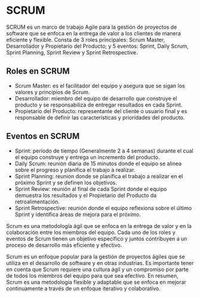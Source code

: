 # SCRUM
SCRUM es un marco de trabajo Agile para la gestión de proyectos de software que se enfoca en la entrega de valor a los clientes de manera eficiente y flexible. Consta de 3 roles principales: Scrum Master, Desarrollador y Propietario del Producto; y 5 eventos: Sprint, Daily Scrum, Sprint Planning, Sprint Review y Sprint Retrospective.

## Roles en SCRUM
- Scrum Master: es el facilitador del equipo y asegura que se sigan los valores y principios de Scrum.
- Desarrollador: miembro del equipo de desarrollo que construye el producto y se responsabiliza de entregar resultados en cada Sprint.
- Propietario del Producto: representante del cliente o usuario final y es responsable de definir las características y prioridades del producto.

## Eventos en SCRUM
- Sprint: período de tiempo (Generalmente 2 a 4 semanas) durante el cual el equipo construye y entrega un incremento del producto.
- Daily Scrum: reunión diaria de 15 minutos donde el equipo se alinea sobre el progreso y planifica el trabajo a realizar.
- Sprint Planning: reunion donde se planifica el trabajo a realizar en el próximo Sprint y se definen los objetivos.
- Sprint Review: reunión al final de cada Sprint donde el equipo demuestra los resultados y el Propietario del Producto da retroalimentación.
- Sprint Retrospective: reunión donde el equipo reflexiona sobre el último Sprint y identifica áreas de mejora para el próximo.

Scrum es una metodología ágil que se enfoca en la entrega de valor y en la colaboración entre los miembros del equipo. Cada uno de los roles y eventos de Scrum tienen un objetivo específico y juntos contribuyen a un proceso de desarrollo más eficiente y efectivo.

Scrum es un enfoque popular para la gestión de proyectos ágiles que se utiliza en el desarrollo de software y en otras industrias. Es importante tener en cuenta que Scrum requiere una cultura ágil y un compromiso por parte de todos los miembros del equipo para que sea efectivo. En resumen, Scrum es una metodología flexible y adaptable que se enfoca en mejorar continuamente a través de un enfoque iterativo y colaborativo.

<!TODO: # SCRUM

SCRUM es un marco de trabajo Agile para la gestión de proyectos de software que se enfoca en la entrega de valor a los clientes de manera eficiente y flexible. Consta de 3 roles principales: Scrum Master, Desarrollador y Propietario del Producto; y 5 eventos: Sprint, Daily Scrum, Sprint Planning, Sprint Review y Sprint Retrospective. Cada Sprint representa un incremento en el desarrollo del producto y el equipo se reúne diariamente para revisar el progreso y planificar el próximo Sprint.

Roles en SCRUM:

Scrum Master: es el facilitador del equipo y asegura que se sigan los valores y principios de Scrum.
Desarrollador: miembro del equipo de desarrollo que construye el producto y se responsabiliza de entregar resultados en cada Sprint.
Propietario del Producto: representante del cliente o usuario final y es responsable de definir las características y prioridades del producto.
Eventos en SCRUM:

Sprint: período de tiempo (generalmente 2 a 4 semanas) durante el cual el equipo construye y entrega un incremento del producto.
Daily Scrum: reunión diaria de 15 minutos donde el equipo se alinea sobre el progreso y planifica el trabajo a realizar.
Sprint Planning: reunion donde se planifica el trabajo a realizar en el próximo Sprint y se definen los objetivos.
Sprint Review: reunión al final de cada Sprint donde el equipo demuestra los resultados y el Propietario del Producto da retroalimentación.
Sprint Retrospective: reunión donde el equipo reflexiona sobre el último Sprint y identifica áreas de mejora para el próximo.

Scrum es una metodología ágil que se enfoca en la entrega de valor y en la colaboración entre los miembros del equipo. Cada uno de los roles y eventos de Scrum tienen un objetivo específico y juntos contribuyen a un proceso de desarrollo más eficiente y efectivo.

La metodología Scrum es un enfoque popular para la gestión de proyectos ágiles que se utiliza en el desarrollo de software y en otras industrias. Scrum define tres roles clave: el Scrum Master, el Product Owner y el equipo de desarrollo. También define cinco eventos clave que se deben llevar a cabo en un ciclo de Scrum: planificación, revisión, ceremonia de daily stand-up, ceremonia de sprint y retrospectiva. Es importante tener en cuenta que Scrum requiere una cultura ágil y un compromiso por parte de todos los miembros del equipo para que sea efectivo. En resumen, Scrum es una metodología flexible y adaptable que se enfoca en mejorar continuamente a través de un enfoque iterativo y colaborativo.>
